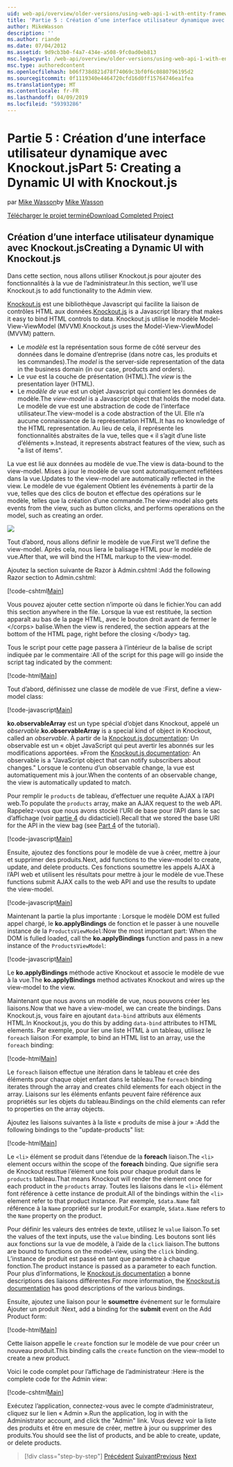```yaml
---
uid: web-api/overview/older-versions/using-web-api-1-with-entity-framework-5/using-web-api-with-entity-framework-part-5
title: 'Partie 5 : Création d’une interface utilisateur dynamique avec Knockout.js | Microsoft Docs'
author: MikeWasson
description: ''
ms.author: riande
ms.date: 07/04/2012
ms.assetid: 9d9cb3b0-f4a7-434e-a508-9fc0ad0eb813
msc.legacyurl: /web-api/overview/older-versions/using-web-api-1-with-entity-framework-5/using-web-api-with-entity-framework-part-5
msc.type: authoredcontent
ms.openlocfilehash: b06f738d821d78f74069c3bf0f6c0880796195d2
ms.sourcegitcommit: 0f1119340e4464720cfd16d0ff15764746ea1fea
ms.translationtype: MT
ms.contentlocale: fr-FR
ms.lasthandoff: 04/09/2019
ms.locfileid: "59393286"
---
```

# <a name="part-5-creating-a-dynamic-ui-with-knockoutjs"></a><span data-ttu-id="9fc2d-102">Partie 5 : Création d’une interface utilisateur dynamique avec Knockout.js</span><span class="sxs-lookup"><span data-stu-id="9fc2d-102">Part 5: Creating a Dynamic UI with Knockout.js</span></span>

<span data-ttu-id="9fc2d-103">par [Mike Wasson](https://github.com/MikeWasson)</span><span class="sxs-lookup"><span data-stu-id="9fc2d-103">by [Mike Wasson](https://github.com/MikeWasson)</span></span>

[<span data-ttu-id="9fc2d-104">Télécharger le projet terminé</span><span class="sxs-lookup"><span data-stu-id="9fc2d-104">Download Completed Project</span></span>](http://code.msdn.microsoft.com/ASP-NET-Web-API-with-afa30545)

## <a name="creating-a-dynamic-ui-with-knockoutjs"></a><span data-ttu-id="9fc2d-105">Création d’une interface utilisateur dynamique avec Knockout.js</span><span class="sxs-lookup"><span data-stu-id="9fc2d-105">Creating a Dynamic UI with Knockout.js</span></span>

<span data-ttu-id="9fc2d-106">Dans cette section, nous allons utiliser Knockout.js pour ajouter des fonctionnalités à la vue de l’administrateur.</span><span class="sxs-lookup"><span data-stu-id="9fc2d-106">In this section, we'll use Knockout.js to add functionality to the Admin view.</span></span>

<span data-ttu-id="9fc2d-107">[Knockout.js](http://knockoutjs.com/) est une bibliothèque Javascript qui facilite la liaison de contrôles HTML aux données.</span><span class="sxs-lookup"><span data-stu-id="9fc2d-107">[Knockout.js](http://knockoutjs.com/) is a Javascript library that makes it easy to bind HTML controls to data.</span></span> <span data-ttu-id="9fc2d-108">Knockout.js utilise le modèle Model-View-ViewModel (MVVM).</span><span class="sxs-lookup"><span data-stu-id="9fc2d-108">Knockout.js uses the Model-View-ViewModel (MVVM) pattern.</span></span>

- <span data-ttu-id="9fc2d-109">Le *modèle* est la représentation sous forme de côté serveur des données dans le domaine d’entreprise (dans notre cas, les produits et les commandes).</span><span class="sxs-lookup"><span data-stu-id="9fc2d-109">The *model* is the server-side representation of the data in the business domain (in our case, products and orders).</span></span>
- <span data-ttu-id="9fc2d-110">Le *vue* est la couche de présentation (HTML).</span><span class="sxs-lookup"><span data-stu-id="9fc2d-110">The *view* is the presentation layer (HTML).</span></span>
- <span data-ttu-id="9fc2d-111">Le *modèle de vue* est un objet Javascript qui contient les données de modèle.</span><span class="sxs-lookup"><span data-stu-id="9fc2d-111">The *view-model* is a Javascript object that holds the model data.</span></span> <span data-ttu-id="9fc2d-112">Le modèle de vue est une abstraction de code de l’interface utilisateur.</span><span class="sxs-lookup"><span data-stu-id="9fc2d-112">The view-model is a code abstraction of the UI.</span></span> <span data-ttu-id="9fc2d-113">Elle n’a aucune connaissance de la représentation HTML.</span><span class="sxs-lookup"><span data-stu-id="9fc2d-113">It has no knowledge of the HTML representation.</span></span> <span data-ttu-id="9fc2d-114">Au lieu de cela, il représente les fonctionnalités abstraites de la vue, telles que « il s’agit d’une liste d’éléments ».</span><span class="sxs-lookup"><span data-stu-id="9fc2d-114">Instead, it represents abstract features of the view, such as "a list of items".</span></span>

<span data-ttu-id="9fc2d-115">La vue est lié aux données au modèle de vue.</span><span class="sxs-lookup"><span data-stu-id="9fc2d-115">The view is data-bound to the view-model.</span></span> <span data-ttu-id="9fc2d-116">Mises à jour le modèle de vue sont automatiquement reflétées dans la vue.</span><span class="sxs-lookup"><span data-stu-id="9fc2d-116">Updates to the view-model are automatically reflected in the view.</span></span> <span data-ttu-id="9fc2d-117">Le modèle de vue également Obtient les événements à partir de la vue, telles que des clics de bouton et effectue des opérations sur le modèle, telles que la création d’une commande.</span><span class="sxs-lookup"><span data-stu-id="9fc2d-117">The view-model also gets events from the view, such as button clicks, and performs operations on the model, such as creating an order.</span></span>

![](using-web-api-with-entity-framework-part-5/_static/image1.png)

<span data-ttu-id="9fc2d-118">Tout d’abord, nous allons définir le modèle de vue.</span><span class="sxs-lookup"><span data-stu-id="9fc2d-118">First we'll define the view-model.</span></span> <span data-ttu-id="9fc2d-119">Après cela, nous liera le balisage HTML pour le modèle de vue.</span><span class="sxs-lookup"><span data-stu-id="9fc2d-119">After that, we will bind the HTML markup to the view-model.</span></span>

<span data-ttu-id="9fc2d-120">Ajoutez la section suivante de Razor à Admin.cshtml :</span><span class="sxs-lookup"><span data-stu-id="9fc2d-120">Add the following Razor section to Admin.cshtml:</span></span>

[!code-cshtml[Main](using-web-api-with-entity-framework-part-5/samples/sample1.cshtml)]

<span data-ttu-id="9fc2d-121">Vous pouvez ajouter cette section n’importe où dans le fichier.</span><span class="sxs-lookup"><span data-stu-id="9fc2d-121">You can add this section anywhere in the file.</span></span> <span data-ttu-id="9fc2d-122">Lorsque la vue est restituée, la section apparaît au bas de la page HTML, avec le bouton droit avant de fermer le &lt;/corps&gt; balise.</span><span class="sxs-lookup"><span data-stu-id="9fc2d-122">When the view is rendered, the section appears at the bottom of the HTML page, right before the closing &lt;/body&gt; tag.</span></span>

<span data-ttu-id="9fc2d-123">Tous le script pour cette page passera à l’intérieur de la balise de script indiquée par le commentaire :</span><span class="sxs-lookup"><span data-stu-id="9fc2d-123">All of the script for this page will go inside the script tag indicated by the comment:</span></span>

[!code-html[Main](using-web-api-with-entity-framework-part-5/samples/sample2.html)]

<span data-ttu-id="9fc2d-124">Tout d’abord, définissez une classe de modèle de vue :</span><span class="sxs-lookup"><span data-stu-id="9fc2d-124">First, define a view-model class:</span></span>

[!code-javascript[Main](using-web-api-with-entity-framework-part-5/samples/sample3.js)]

<span data-ttu-id="9fc2d-125">**ko.observableArray** est un type spécial d’objet dans Knockout, appelé un *observable*.</span><span class="sxs-lookup"><span data-stu-id="9fc2d-125">**ko.observableArray** is a special kind of object in Knockout, called an *observable*.</span></span> <span data-ttu-id="9fc2d-126">À partir de la [Knockout.js documentation](http://knockoutjs.com/documentation/observables.html): Un observable est un « objet JavaScript qui peut avertir les abonnés sur les modifications apportées. »</span><span class="sxs-lookup"><span data-stu-id="9fc2d-126">From the [Knockout.js documentation](http://knockoutjs.com/documentation/observables.html): An observable is a "JavaScript object that can notify subscribers about changes."</span></span> <span data-ttu-id="9fc2d-127">Lorsque le contenu d’un observable change, la vue est automatiquement mis à jour.</span><span class="sxs-lookup"><span data-stu-id="9fc2d-127">When the contents of an observable change, the view is automatically updated to match.</span></span>

<span data-ttu-id="9fc2d-128">Pour remplir le `products` de tableau, d’effectuer une requête AJAX à l’API web.</span><span class="sxs-lookup"><span data-stu-id="9fc2d-128">To populate the `products` array, make an AJAX request to the web API.</span></span> <span data-ttu-id="9fc2d-129">Rappelez-vous que nous avons stocké l’URI de base pour l’API dans le sac d’affichage (voir [partie 4](using-web-api-with-entity-framework-part-4.md) du didacticiel).</span><span class="sxs-lookup"><span data-stu-id="9fc2d-129">Recall that we stored the base URI for the API in the view bag (see [Part 4](using-web-api-with-entity-framework-part-4.md) of the tutorial).</span></span>

[!code-javascript[Main](using-web-api-with-entity-framework-part-5/samples/sample4.js?highlight=5)]

<span data-ttu-id="9fc2d-130">Ensuite, ajoutez des fonctions pour le modèle de vue à créer, mettre à jour et supprimer des produits.</span><span class="sxs-lookup"><span data-stu-id="9fc2d-130">Next, add functions to the view-model to create, update, and delete products.</span></span> <span data-ttu-id="9fc2d-131">Ces fonctions soumettre les appels AJAX à l’API web et utilisent les résultats pour mettre à jour le modèle de vue.</span><span class="sxs-lookup"><span data-stu-id="9fc2d-131">These functions submit AJAX calls to the web API and use the results to update the view-model.</span></span>

[!code-javascript[Main](using-web-api-with-entity-framework-part-5/samples/sample5.js?highlight=7)]

<span data-ttu-id="9fc2d-132">Maintenant la partie la plus importante : Lorsque le modèle DOM est fulled appel chargé, le **ko.applyBindings** de fonction et le passer à une nouvelle instance de la `ProductsViewModel`:</span><span class="sxs-lookup"><span data-stu-id="9fc2d-132">Now the most important part: When the DOM is fulled loaded, call the **ko.applyBindings** function and pass in a new instance of the `ProductsViewModel`:</span></span>

[!code-javascript[Main](using-web-api-with-entity-framework-part-5/samples/sample6.js)]

<span data-ttu-id="9fc2d-133">Le **ko.applyBindings** méthode active Knockout et associe le modèle de vue à la vue.</span><span class="sxs-lookup"><span data-stu-id="9fc2d-133">The **ko.applyBindings** method activates Knockout and wires up the view-model to the view.</span></span>

<span data-ttu-id="9fc2d-134">Maintenant que nous avons un modèle de vue, nous pouvons créer les liaisons.</span><span class="sxs-lookup"><span data-stu-id="9fc2d-134">Now that we have a view-model, we can create the bindings.</span></span> <span data-ttu-id="9fc2d-135">Dans Knockout.js, vous faire en ajoutant `data-bind` attributs aux éléments HTML.</span><span class="sxs-lookup"><span data-stu-id="9fc2d-135">In Knockout.js, you do this by adding `data-bind` attributes to HTML elements.</span></span> <span data-ttu-id="9fc2d-136">Par exemple, pour lier une liste HTML à un tableau, utilisez le `foreach` liaison :</span><span class="sxs-lookup"><span data-stu-id="9fc2d-136">For example, to bind an HTML list to an array, use the `foreach` binding:</span></span>

[!code-html[Main](using-web-api-with-entity-framework-part-5/samples/sample7.html?highlight=1)]

<span data-ttu-id="9fc2d-137">Le `foreach` liaison effectue une itération dans le tableau et crée des éléments pour chaque objet enfant dans le tableau.</span><span class="sxs-lookup"><span data-stu-id="9fc2d-137">The `foreach` binding iterates through the array and creates child elements for each object in the array.</span></span> <span data-ttu-id="9fc2d-138">Liaisons sur les éléments enfants peuvent faire référence aux propriétés sur les objets du tableau.</span><span class="sxs-lookup"><span data-stu-id="9fc2d-138">Bindings on the child elements can refer to properties on the array objects.</span></span>

<span data-ttu-id="9fc2d-139">Ajoutez les liaisons suivantes à la liste « produits de mise à jour » :</span><span class="sxs-lookup"><span data-stu-id="9fc2d-139">Add the following bindings to the "update-products" list:</span></span>

[!code-html[Main](using-web-api-with-entity-framework-part-5/samples/sample8.html)]

<span data-ttu-id="9fc2d-140">Le `<li>` élément se produit dans l’étendue de la **foreach** liaison.</span><span class="sxs-lookup"><span data-stu-id="9fc2d-140">The `<li>` element occurs within the scope of the **foreach** binding.</span></span> <span data-ttu-id="9fc2d-141">Que signifie sera de Knockout restitue l’élément une fois pour chaque produit dans le `products` tableau.</span><span class="sxs-lookup"><span data-stu-id="9fc2d-141">That means Knockout will render the element once for each product in the `products` array.</span></span> <span data-ttu-id="9fc2d-142">Toutes les liaisons dans le `<li>` élément font référence à cette instance de produit.</span><span class="sxs-lookup"><span data-stu-id="9fc2d-142">All of the bindings within the `<li>` element refer to that product instance.</span></span> <span data-ttu-id="9fc2d-143">Par exemple, `$data.Name` fait référence à la `Name` propriété sur le produit.</span><span class="sxs-lookup"><span data-stu-id="9fc2d-143">For example, `$data.Name` refers to the `Name` property on the product.</span></span>

<span data-ttu-id="9fc2d-144">Pour définir les valeurs des entrées de texte, utilisez le `value` liaison.</span><span class="sxs-lookup"><span data-stu-id="9fc2d-144">To set the values of the text inputs, use the `value` binding.</span></span> <span data-ttu-id="9fc2d-145">Les boutons sont liés aux fonctions sur la vue de modèle, à l’aide de la `click` liaison.</span><span class="sxs-lookup"><span data-stu-id="9fc2d-145">The buttons are bound to functions on the model-view, using the `click` binding.</span></span> <span data-ttu-id="9fc2d-146">L’instance de produit est passé en tant que paramètre à chaque fonction.</span><span class="sxs-lookup"><span data-stu-id="9fc2d-146">The product instance is passed as a parameter to each function.</span></span> <span data-ttu-id="9fc2d-147">Pour plus d’informations, le [Knockout.js documentation](http://knockoutjs.com/documentation/observables.html) a bonne descriptions des liaisons différentes.</span><span class="sxs-lookup"><span data-stu-id="9fc2d-147">For more information, the [Knockout.js documentation](http://knockoutjs.com/documentation/observables.html) has good descriptions of the various bindings.</span></span>

<span data-ttu-id="9fc2d-148">Ensuite, ajoutez une liaison pour le **soumettre** événement sur le formulaire Ajouter un produit :</span><span class="sxs-lookup"><span data-stu-id="9fc2d-148">Next, add a binding for the **submit** event on the Add Product form:</span></span>

[!code-html[Main](using-web-api-with-entity-framework-part-5/samples/sample9.html)]

<span data-ttu-id="9fc2d-149">Cette liaison appelle le `create` fonction sur le modèle de vue pour créer un nouveau produit.</span><span class="sxs-lookup"><span data-stu-id="9fc2d-149">This binding calls the `create` function on the view-model to create a new product.</span></span>

<span data-ttu-id="9fc2d-150">Voici le code complet pour l’affichage de l’administrateur :</span><span class="sxs-lookup"><span data-stu-id="9fc2d-150">Here is the complete code for the Admin view:</span></span>

[!code-cshtml[Main](using-web-api-with-entity-framework-part-5/samples/sample10.cshtml)]

<span data-ttu-id="9fc2d-151">Exécutez l’application, connectez-vous avec le compte d’administrateur, cliquez sur le lien « Admin ».</span><span class="sxs-lookup"><span data-stu-id="9fc2d-151">Run the application, log in with the Administrator account, and click the "Admin" link.</span></span> <span data-ttu-id="9fc2d-152">Vous devez voir la liste des produits et être en mesure de créer, mettre à jour ou supprimer des produits.</span><span class="sxs-lookup"><span data-stu-id="9fc2d-152">You should see the list of products, and be able to create, update, or delete products.</span></span>

> [!div class="step-by-step"]
> <span data-ttu-id="9fc2d-153">[Précédent](using-web-api-with-entity-framework-part-4.md)
> [Suivant](using-web-api-with-entity-framework-part-6.md)</span><span class="sxs-lookup"><span data-stu-id="9fc2d-153">[Previous](using-web-api-with-entity-framework-part-4.md)
[Next](using-web-api-with-entity-framework-part-6.md)</span></span>
